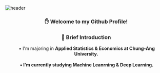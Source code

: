 ![header](https://capsule-render.vercel.app/api?type=waving&text=Sumin%20Kwak&height=200&color=5BFFB0&fontColor=ffffff&fontSize=60)

<h3 align="center"> ✋ Welcome to my Github Profile! </h3>



<h3 align="center"> 🔎 Brief Introduction </h3>
<p align="center">
  &nbsp;▪ I'm majoring in <b>Applied Statistics<b> & <b>Economics<b> at Chung-Ang University. </br></br>
  &nbsp;▪ I'm currently studying <b>Machine Leanrning<b> & <b>Deep Learning<b>. </br></br>
  
